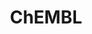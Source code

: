 ---
layout: default
bigquery: https://console.cloud.google.com/bigquery?p=patents-public-data&d=ebi_chembl&page=dataset
citation: '"The ChEMBL database in 2017." Anna Gaulton, Anne Hersey, Michał Nowotka,
  A Patrícia Bento, Jon Chambers, David Mendez, Prudence Mutowo, Francis Atkinson,
  Louisa J Bellis, Elena Cibrián-Uhalte, Mark Davies, Nathan Dedman, Anneli Karlsson,
  María Paula Magariños, John P Overington, George Papadatos, Ines Smit, Andrew R
  Leach Nucleic acids Research (2017) 45 (Database Issue), D945-D954'
contributors: European Bioinformatics Institute
cost: None
description: ChEMBL Data is a manually curated database of small molecules used in
  drug discovery, including information about existing patented drugs.
documentation: 'schema: https://www.ebi.ac.uk/chembl/db_schema


  '
last_edit: Mon, 04 Apr 2022 19:07:30 GMT
location: https://console.cloud.google.com/marketplace/product/google_patents_public_datasets/chembl
maintained_by: EMBL-EBI, an outstation of European Molecular Biology Laboratory
related_publications: '

  ChEMBL: towards direct deposition of bioassay data.


  Mendez D, Gaulton A, Bento AP, Chambers J, De Veij M, Félix E, Magariños MP, Mosquera
  JF, Mutowo P, Nowotka M, Gordillo-Marañón M, Hunter F, Junco L, Mugumbate G, Rodriguez-Lopez
  M, Atkinson F, Bosc N, Radoux CJ, Segura-Cabrera A, Hersey A, Leach AR.


  — Nucleic Acids Res. 2019; 47(D1):D930-D940. doi: 10.1093/nar/gky1075

  '
schema_fields: '[''units'', ''parenteral'', ''ref_id'', ''binding_site_comment'',
  ''level2_description'', ''irac_class_id'', ''assay_param_id'', ''usan_year'', ''protein_class_desc'',
  ''acd_most_bpka'', ''first_in_class'', ''mol_hrac_id'', ''product_id'', ''volume'',
  ''usan_stem'', ''label'', ''l4'', ''dosage_form'', ''component_synonym'', ''protein_class_synonym'',
  ''who_name'', ''therapeutic_flag'', ''log_id'', ''chebi_par_id'', ''oral'', ''protein_class_id'',
  ''indref_id'', ''frac_class_id'', ''drug_substance_flag'', ''relationship_type'',
  ''uberon_id'', ''l7'', ''cellosaurus_id'', ''idx'', ''molsyn_id'', ''cx_most_apka'',
  ''hrac_class_id'', ''who_extra'', ''short_name'', ''psa'', ''alogp'', ''hrac_code'',
  ''db_source'', ''src_compound_id'', ''black_box_warning'', ''mw_freebase'', ''selectivity_comment'',
  ''protclasssyn_id'', ''site_name'', ''molregno'', ''updated_by'', ''doc_id'', ''bei'',
  ''mc_target_accession'', ''efo_term'', ''targcomp_id'', ''cl_lincs_id'', ''level1_description'',
  ''relation'', ''compsyn_id'', ''tissue_id'', ''molecular_species'', ''pubmed_id'',
  ''metabolite_record_id'', ''ass_cls_map_id'', ''source'', ''db_version'', ''applicant_full_name'',
  ''curation_comment'', ''doi'', ''authors'', ''sequence'', ''description'', ''target_type'',
  ''pathway_id'', ''bto_id'', ''ddd_id'', ''title'', ''std_act_id'', ''variant_id'',
  ''assay_subcellular_fraction'', ''updated_on'', ''major_class'', ''met_conversion'',
  ''last_page'', ''standard_text_value'', ''type'', ''structure_type'', ''target_desc'',
  ''canonical_smiles'', ''assay_tissue'', ''patent_no'', ''potential_duplicate'',
  ''class_type'', ''drug_record_id'', ''assay_source'', ''inorganic_flag'', ''withdrawn_class'',
  ''heavy_atoms'', ''met_comment'', ''max_phase'', ''doc_type'', ''co_stem_id'', ''published_value'',
  ''bao_format'', ''assay_category'', ''value'', ''previous_company'', ''innovator_company'',
  ''patent_expire_date'', ''upper_value'', ''ridx'', ''stem'', ''metref_id'', ''sei'',
  ''qed_weighted'', ''helm_notation'', ''prediction_method'', ''class_level'', ''cidx'',
  ''actsm_id'', ''chirality'', ''domain_description'', ''usan_stem_definition'', ''domain_type'',
  ''site_residues'', ''disease_efficacy'', ''direct_interaction'', ''assay_id'', ''orig_description'',
  ''alert_set_id'', ''polymer_flag'', ''strength'', ''isoform'', ''hbd_lipinski'',
  ''journal'', ''natural_product'', ''met_id'', ''parent_molregno'', ''standard_type'',
  ''drugind_id'', ''component_type'', ''set_name'', ''published_relation'', ''parameter_value'',
  ''indication_class'', ''parent_type'', ''syn_type'', ''domain_id'', ''uo_units'',
  ''abstract'', ''mesh_heading'', ''mesh_id'', ''max_phase_for_ind'', ''stat'', ''level1'',
  ''priority'', ''route'', ''name'', ''molfile'', ''predbind_id'', ''cpd_str_alert_id'',
  ''site_id'', ''compound_key'', ''drug_product_flag'', ''first_approval'', ''acd_logd'',
  ''pchembl_value'', ''atc_code'', ''trade_name'', ''published_type'', ''domain_name'',
  ''ref_url'', ''caloha_id'', ''le'', ''standard_value'', ''ap_id'', ''cell_id'',
  ''src_description'', ''l3'', ''mc_tax_id'', ''chembl_id'', ''hba'', ''tid_fixed'',
  ''mc_organism'', ''mol_frac_id'', ''parent_id'', ''mecref_id'', ''tbl'', ''acd_logp'',
  ''mec_id'', ''molecule_type'', ''species_group_flag'', ''pref_name'', ''mechanism_of_action'',
  ''warning_description'', ''compd_id'', ''standard_units'', ''alert_id'', ''aspect'',
  ''num_lipinski_ro5_violations'', ''stem_class'', ''annotation'', ''warning_class'',
  ''standard_inchi_key'', ''assay_cell_type'', ''first_page'', ''component_id'', ''cell_description'',
  ''pathway_key'', ''aromatic_rings'', ''normal_range_max'', ''res_stem_id'', ''ingredient'',
  ''delist_flag'', ''downgraded'', ''warnref_id'', ''source_domain_id'', ''country'',
  ''toid'', ''record_id'', ''bao_endpoint'', ''cx_most_bpka'', ''mol_irac_id'', ''biocomp_id'',
  ''oc_id'', ''compound_name'', ''level3'', ''ddd_units'', ''rtb'', ''data_validity_comment'',
  ''parent_go_id'', ''mw_monoisotopic'', ''warning_type'', ''issue'', ''targrel_id'',
  ''warning_id'', ''approval_date'', ''full_mwt'', ''mechanism_comment'', ''submission_date'',
  ''mutation'', ''go_id'', ''sequence_md5sum'', ''mc_target_type'', ''ddd_admr'',
  ''usan_substem'', ''definition'', ''num_ro5_violations'', ''comp_class_id'', ''cell_source_tissue'',
  ''rgid'', ''status'', ''withdrawn_flag'', ''assay_desc'', ''prodrug'', ''cell_name'',
  ''clo_id'', ''bao_id'', ''src_assay_id'', ''level4'', ''cell_source_tax_id'', ''parameter_type'',
  ''l8'', ''synonyms'', ''end_position'', ''formulation_id'', ''irac_code'', ''full_molformula'',
  ''curated_by'', ''standard_flag'', ''action_type'', ''num_alerts'', ''src_id'',
  ''activity_count'', ''withdrawn_year'', ''sitecomp_id'', ''ad_type'', ''warning_year'',
  ''warning_country'', ''confidence_score'', ''subgroup'', ''standard_inchi'', ''entity_type'',
  ''year'', ''cx_logp'', ''as_id'', ''efo_id'', ''assay_test_type'', ''relationship_desc'',
  ''hba_lipinski'', ''company'', ''comp_go_id'', ''assay_class_id'', ''level4_description'',
  ''last_active'', ''assay_organism'', ''smid'', ''withdrawn_country'', ''activity_comment'',
  ''acd_most_apka'', ''availability_type'', ''level5'', ''nda_type'', ''alert_name'',
  ''research_stem'', ''enzyme_tid'', ''job_id'', ''active_molregno'', ''creation_date'',
  ''standard_relation'', ''cell_source_organism'', ''standard_upper_value'', ''result_flag'',
  ''substrate_record_id'', ''homologue'', ''tid'', ''mc_target_name'', ''prod_pat_id'',
  ''published_units'', ''ref_type'', ''assay_type'', ''qudt_units'', ''level2'', ''ddd_value'',
  ''related_tid'', ''topical'', ''path'', ''l1'', ''entity_id'', ''ro3_pass'', ''molecular_mechanism'',
  ''usan_stem_id'', ''confidence'', ''organism'', ''patent_use_code'', ''patent_id'',
  ''aidx'', ''assay_strain'', ''smarts'', ''activity_id'', ''active_ingredient'',
  ''tax_id'', ''frac_code'', ''hbd'', ''src_short_name'', ''ddd_comment'', ''lle'',
  ''text_value'', ''level3_description'', ''comments'', ''version'', ''accession'',
  ''target_mapping'', ''mol_atc_id'', ''dosed_ingredient'', ''cx_logd'', ''normal_range_min'',
  ''assay_tax_id'', ''withdrawn_reason'', ''l6'', ''cell_ontology_id'', ''l2'', ''enzyme_name'',
  ''l5'', ''start_position'', ''publication_number'', ''relationship'']'
shortname: chembl
tags:
- biotechnology
- health
- chemical
- bioinformatics
- medical
terms_of_use: CC BY-SA 3.0
title: ChEMBL
uuid: e232a192-965c-4ec9-904c-155b6dfe56c5
---